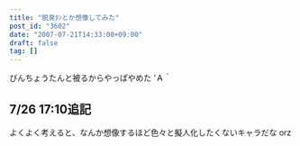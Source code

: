 ```yaml
---
title: "脱臭ﾀﾝとか想像してみた"
post_id: "3602"
date: "2007-07-21T14:33:00+09:00"
draft: false
tag: []
---
```



びんちょうたんと被るからやっぱやめた 'Ａ｀
## 7/26 17:10追記
よくよく考えると、なんか想像するほど色々と擬人化したくないキャラだな orz
